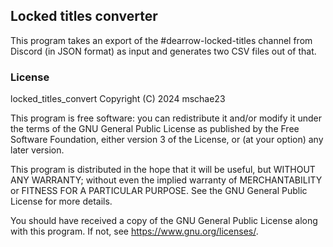 ## Locked titles converter
This program takes an export of the #dearrow-locked-titles channel from Discord (in JSON format) as input and generates
two CSV files out of that.

### License
locked_titles_convert
Copyright (C) 2024  mschae23

This program is free software: you can redistribute it and/or modify
it under the terms of the GNU General Public License as published by
the Free Software Foundation, either version 3 of the License, or
(at your option) any later version.

This program is distributed in the hope that it will be useful,
but WITHOUT ANY WARRANTY; without even the implied warranty of
MERCHANTABILITY or FITNESS FOR A PARTICULAR PURPOSE.  See the
GNU General Public License for more details.

You should have received a copy of the GNU General Public License
along with this program.  If not, see <https://www.gnu.org/licenses/>.
